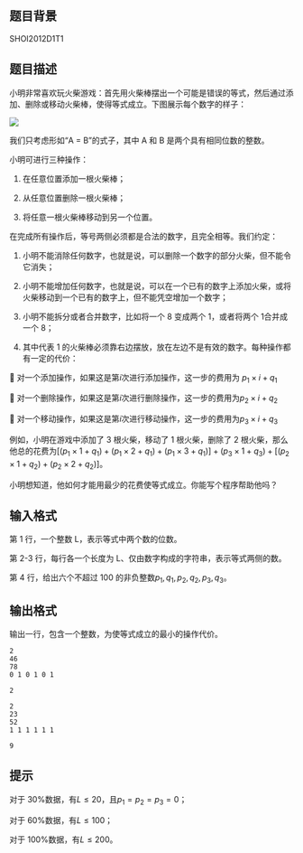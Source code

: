## 题目背景
SHOI2012D1T1


## 题目描述
小明非常喜欢玩火柴游戏：首先用火柴棒摆出一个可能是错误的等式，然后通过添加、删除或移动火柴棒，使得等式成立。下图展示每个数字的样子：

 ![](https://cdn.luogu.com.cn/upload/pic/6548.png) 

我们只考虑形如“A = B”的式子，其中 A 和 B 是两个具有相同位数的整数。

小明可进行三种操作：

1. 在任意位置添加一根火柴棒；

2. 从任意位置删除一根火柴棒；

3. 将任意一根火柴棒移动到另一个位置。

在完成所有操作后，等号两侧必须都是合法的数字，且完全相等。我们约定：

1. 小明不能消除任何数字，也就是说，可以删除一个数字的部分火柴，但不能令它消失；

2. 小明不能增加任何数字，也就是说，可以在一个已有的数字上添加火柴，或将火柴移动到一个已有的数字上，但不能凭空增加一个数字；

3. 小明不能拆分或者合并数字，比如将一个 8 变成两个 1，或者将两个 1合并成一个 8；

4. 其中代表 1 的火柴棒必须靠右边摆放，放在左边不是有效的数字。每种操作都有一定的代价：

 对一个添加操作，如果这是第$i$次进行添加操作，这一步的费用为 $p_1\times i+q_1$

 对一个删除操作，如果这是第$i$次进行删除操作，这一步的费用为$p_2\times i+q_2$

 对一个移动操作，如果这是第$i$次进行移动操作，这一步的费用为$p_3\times i+q_3$

例如，小明在游戏中添加了 3 根火柴，移动了 1 根火柴，删除了 2 根火柴，那么他总的花费为$[(p_1\times 1+q_1)+(p_1\times 2+q_1)+(p_1\times 3+q_1)]+(p_3\times 1+q_3)+[(p_2\times 1+q_2 )+(p_2\times 2+q_2)]$。

小明想知道，他如何才能用最少的花费使等式成立。你能写个程序帮助他吗？


## 输入格式
第 1 行，一个整数 L，表示等式中两个数的位数。

第 2-3 行，每行各一个长度为 L、仅由数字构成的字符串，表示等式两侧的数。

第 4 行，给出六个不超过 100 的非负整数$p_1,q_1,p_2,q_2,p_3,q_3$。


## 输出格式
输出一行，包含一个整数，为使等式成立的最小的操作代价。


```input1
2
46
78
0 1 0 1 0 1
```

```output1
2
```

```input2
2
23
52
1 1 1 1 1 1
```

```output2
9
```

## 提示
对于 30%数据，有$L\le 20$，且$p_1 = p_2 = p_3 = 0$；

对于 60%数据，有$L\le 100$；

对于 100%数据，有$L\le 200$。


